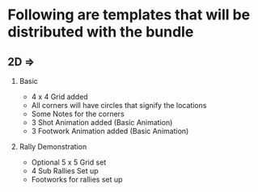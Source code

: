 # Following are templates that will be distributed with the bundle

## 2D => 

1. Basic
    - 4 x 4 Grid added
    - All corners will have circles that signify the locations
    - Some Notes for the corners
    - 3 Shot Animation added (Basic Animation)
    - 3 Footwork Animation added (Basic Animation)

2. Rally Demonstration
    - Optional 5 x 5 Grid set
    - 4 Sub Rallies Set up
    - Footworks for rallies set up